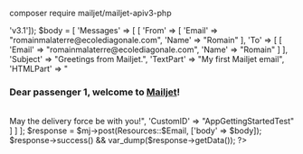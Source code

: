 composer require mailjet/mailjet-apiv3-php
<?php
  require 'vendor/autoload.php';
  use \Mailjet\Resources;
  $mj = new \Mailjet\Client('ef4ef94297c5a91b56d4223438537358','e655d80a30531ba3f0439b4f0c680b38',true,['version' => 'v3.1']);
  $body = [
    'Messages' => [
      [
        'From' => [
          'Email' => "romainmalaterre@ecolediagonale.com",
          'Name' => "Romain"
        ],
        'To' => [
          [
            'Email' => "romainmalaterre@ecolediagonale.com",
            'Name' => "Romain"
          ]
        ],
        'Subject' => "Greetings from Mailjet.",
        'TextPart' => "My first Mailjet email",
        'HTMLPart' => "<h3>Dear passenger 1, welcome to <a href='https://www.mailjet.com/'>Mailjet</a>!</h3><br />May the delivery force be with you!",
        'CustomID' => "AppGettingStartedTest"
      ]
    ]
  ];
  $response = $mj->post(Resources::$Email, ['body' => $body]);
  $response->success() && var_dump($response->getData());
?>
